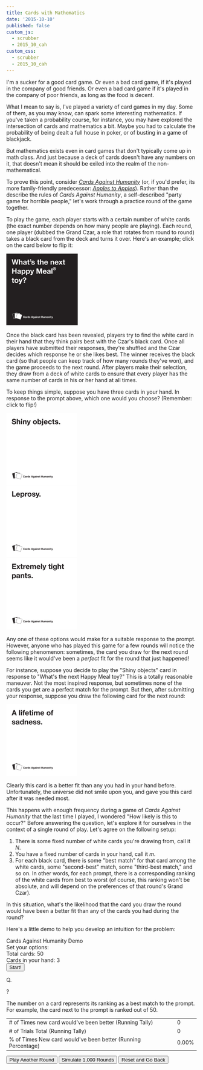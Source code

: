 ```yaml
---
title: Cards with Mathematics
date: '2015-10-10'
published: false
custom_js: 
  - scrubber
  - 2015_10_cah
custom_css: 
  - scrubber
  - 2015_10_cah
---
```

I'm a sucker for a good card game. Or even a bad card game, if it's played in the company of good friends. Or even a bad card game if it's played in the company of poor friends, as long as the food is decent.

What I mean to say is, I've played a variety of card games in my day. Some of them, as you may know, can spark some interesting mathematics. If you've taken a probability course, for instance, you may have explored the intersection of cards and mathematics a bit. Maybe you had to calculate the probability of being dealt a full house in poker, or of busting in a game of blackjack.

But mathematics exists even in card games that don't typically come up in math class. And just because a deck of cards doesn't have any numbers on it, that doesn't mean it should be exiled into the realm of the non-mathematical.

To prove this point, consider <a href="https://en.wikipedia.org/wiki/Cards_Against_Humanity" target="_blank">_Cards Against Humanity_</a> (or, if you'd prefer, its more family-friendly predecessor: <a href="https://en.wikipedia.org/wiki/Apples_to_Apples" target="_blank">_Apples to Apples_</a>). Rather than the describe the rules of _Cards Against Humanity_, a self-described "party game for horrible people," let's work through a practice round of the game together.

To play the game, each player starts with a certain number of white cards (the exact number depends on how many people are playing). Each round, one player (dubbed the Grand Czar, a role that rotates from round to round) takes a black card from the deck and turns it over. Here's an example; click on the card below to flip it:

<div class="card question">
  <div class="card-front"></div>
  <div class="card-back">
    <img src="/images/2015/10/black-card.png" alt="What's the next Happy Meal Toy?">
  </div>
</div>

Once the black card has been revealed, players try to find the white card in their hand that they think pairs best with the Czar's black card. Once all players have submitted their responses, they're shuffled and the Czar decides which response he or she likes best. The winner receives the black card (so that people can keep track of how many rounds they've won), and the game proceeds to the next round. After players make their selection, they draw from a deck of white cards to ensure that every player has the same number of cards in his or her hand at all times.

To keep things simple, suppose you have three cards in your hand. In response to the prompt above, which one would you choose? (Remember: click to flip!)

<div class="row">
	<div class="col-sm-4">
		<div class="card answer">
		  <div class="card-front"></div>
		  <div class="card-back">
		    <img src="/images/2015/10/white-card-1.png" alt="Shiny objects">
		  </div>
		</div>
	</div>
	<div class="col-sm-4">
		<div class="card answer">
		  <div class="card-front"></div>
		  <div class="card-back">
		    <img src="/images/2015/10/white-card-2.png" alt="Leprosy">
		  </div>
		</div>
	</div>
	<div class="col-sm-4">
		<div class="card answer">
		  <div class="card-front"></div>
		  <div class="card-back">
		    <img src="/images/2015/10/white-card-3.png" alt="Extremely tight pants">
		  </div>
		</div>
	</div>
</div>

Any one of these options would make for a suitable response to the prompt. However, anyone who has played this game for a few rounds will notice the following phenomenon: sometimes, the card you draw for the next round seems like it would've been a _perfect_ fit for the round that just happened!

For instance, suppose you decide to play the "Shiny objects" card in response to "What's the next Happy Meal toy?" This is a totally reasonable maneuver. Not the most inspired response, but sometimes none of the cards you get are a perfect match for the prompt. But then, after submitting your response, suppose you draw the following card for the next round:

<div class="card answer">
  <div class="card-front"></div>
  <div class="card-back">
    <img src="/images/2015/10/white-card-4.png" alt="A lifetime of sadness">
  </div>
</div>

Clearly this card is a better fit than any you had in your hand before. Unfortunately, the universe did not smile upon you, and gave you this card after it was needed most. 

This happens with enough frequency during a game of _Cards Against Humanity_ that the last time I played, I wondered "How likely is this to occur?" Before answering the question, let's explore it for ourselves in the context of a single round of play. Let's agree on the following setup:

1. There is some fixed number of white cards you're drawing from, call it _N_.
2. You have a fixed number of cards in your hand, call it _m_.
3. For each black card, there is some "best match" for that card among the white cards, some "second-best" match, some "third-best match," and so on. In other words, for each prompt, there is a corresponding ranking of the white cards from best to worst (of course, this ranking won't be absolute, and will depend on the preferences of that round's Grand Czar).

In this situation, what's the likelihood that the card you draw the round would have been a better fit than any of the cards you had during the round?

Here's a little demo to help you develop an intuition for the problem:

<div class="math-area">
  <div class="math-area-title centered">
    Cards Against Humanity Demo
  </div>
  <div class="math-area-body-visible">
    <div id="preview">
      <div class="text-center">
        Set your options:
      </div>
      <div class="row">
        <div class="col-sm-6 text-center">
          <div class="well">
            Total cards: <span class="totalVal">50</span>
            <div id="totalCardSlider"></div>
          </div>
        </div>
        <div class="col-sm-6 text-center">
          <div class="well">
            Cards in your hand: <span id="handVal">3</span>
            <div id="cardInHandSlider"></div>
          </div>
        </div>
      </div>
      <div class="btn-wrapper">
        <input type="button" id="start" class="btn btn-primary" value="Start!">
      </div>
    </div> 
    <div id="play-area">
      <div class="question-wrapper">
        <div class="mini-black">
          <p class="card-text">Q.</p>
        </div>
      </div>
      <div class="answer-wrapper">
        <div class="mini-white">
          <div class="card-text"></div>
        </div>
      </div>
      <div class="answer-wrapper">
        <div class="mini-white">
          <div class="card-text"></div>
        </div>
      </div>
      <div class="answer-wrapper">
        <div class="mini-white">
          <div class="card-text"></div>
        </div>
      </div>
      <div class="answer-wrapper">
        <div class="mini-white">
          <div class="card-text"></div>
        </div>
      </div>
      <div class="answer-wrapper">
        <div class="mini-white">
          <div class="card-text"></div>
        </div>
      </div>
      <div class="answer-wrapper">
        <div class="mini-white">
          <div class="card-text"></div>
        </div>
      </div>
      <div class="answer-wrapper">
        <div class="mini-white">
          <div class="card-text"></div>
        </div>
      </div>
      <div class="answer-wrapper">
        <div class="mini-white">
          <div class="card-text"></div>
        </div>
      </div>
      <div class="answer-wrapper">
        <div class="mini-white">
          <div class="card-text"></div>
        </div>
      </div>
      <div class="answer-wrapper">
        <div class="mini-white">
          <div class="card-text"></div>
        </div>
      </div>
      <div class="answer-wrapper">
        <div class="mini-white">
          <div class="card-text"></div>
        </div>
      </div>
      <div class="answer-wrapper">
        <div class="mini-white">
          <div class="card-text"></div>
        </div>
      </div>
      <div class="answer-wrapper">
        <div class="mini-white">
          <div class="card-text"></div>
        </div>
      </div>
      <div class="answer-wrapper">
        <div class="mini-white">
          <div class="card-text"></div>
        </div>
      </div>
      <div class="answer-wrapper">
        <div class="mini-white">
          <div class="card-text"></div>
        </div>
      </div>
      <div class="answer-wrapper">
        <div class="mini-white">
          <div class="card-text"></div>
        </div>
      </div>
      <div class="answer-wrapper">
        <div class="mini-white">
          <div class="card-text"></div>
        </div>
      </div>
      <div class="answer-wrapper">
        <div class="mini-white">
          <div class="card-text"></div>
        </div>
      </div>
      <div class="answer-wrapper">
        <div class="mini-white">
          <div class="card-text"></div>
        </div>
      </div>
      <div class="answer-wrapper">
        <div class="mini-white">
          <div class="card-text"></div>
        </div>
      </div>
      <div class="answer-wrapper">
        <div class="mini-white" id="last-card">
          <div class="card-front">
            <div class="card-text">?</div>
            <div id="pulse"></div>
          </div>
          <div class="card-back">
            <div class="card-text"></div>
          </div>
        </div>
      </div>
      <p>The number on a card represents its ranking as a best match to the prompt. For example, the card next to the prompt is ranked <span id="rankVal"></span> out of <span class="totalVal">50</span>.</p>
      <table class="table table-bordered">
        <tr> 
          <td># of Times new card would've been better (Running Tally)</td>
          <td id="runningCount" class="text-center">0</td>
        </tr>
        <tr> 
          <td># of Trials Total (Running Tally)</td>
          <td id="totalCount" class="text-center">0</td>
        </tr>
        <tr>
          <td>% of Times New card would've been better (Running Percentage)</td>
          <td id="runningPercent" class="text-center">0.00%</td>
        </tr>
      </table>
      <p id="demo-buttons">
        <input id="playAgain" type="button" class="btn btn-primary" value="Play Another Round">
        <input id="simulate" type="button" class="btn btn-success" value="Simulate 1,000 Rounds">
        <input id="reset" type="button" class="btn btn-danger" value="Reset and Go Back">
      </p>
    </div>
  </div>
</div>

<!-- model where you can choose n cards total, m cards per hand !-->

<!-- answer, accordian to show why -->

<!-- bonus, what about double/triple prompts -->

<!-- wagering -->